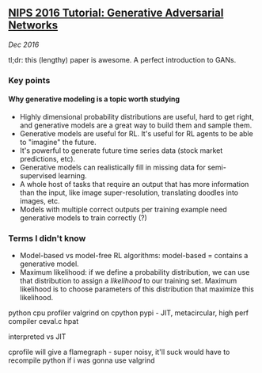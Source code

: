 ## [NIPS 2016 Tutorial: Generative Adversarial Networks](http://arxiv.org/abs/1701.00160)

_Dec 2016_

tl;dr: this (lengthy) paper is awesome. A perfect introduction to GANs.

### Key points

#### Why generative modeling is a topic worth studying

* Highly dimensional probability distributions are useful, hard to get right, and generative models are a great way to build them and sample them.
* Generative models are useful for RL. It's useful for RL agents to be able to "imagine" the future.
* It's powerful to generate future time series data (stock market predictions, etc).
* Generative models can realistically fill in missing data for semi-supervised learning.
* A whole host of tasks that require an output that has more information than the input, like image super-resolution, translating doodles into images, etc.
* Models with multiple correct outputs per training example need generative models to train correctly (?)

### Terms I didn't know

* Model-based vs model-free RL algorithms: model-based = contains a generative model.
* Maximum likelihood: if we define a probability distribution, we can use that distribution to assign a _likelihood_ to our training set. Maximum likelihood is to choose parameters of this distribution that maximize this likelihood.



python cpu profiler
valgrind on cpython
pypi - JIT, metacircular, high perf compiler
ceval.c
hpat

interpreted vs JIT

cprofile will give a flamegraph - super noisy, it'll suck
would have to recompile python if i was gonna use valgrind
